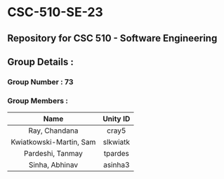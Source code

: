 # CSC-510-SE-23

## Repository for CSC 510 - Software Engineering

## Group Details : 

### Group Number : 73

### Group Members :

|          Name           | Unity ID |
|:-----------------------:|:--------:|
|      Ray, Chandana      |  cray5   |
| Kwiatkowski-Martin, Sam | slkwiatk |
|    Pardeshi, Tanmay     | tpardes  |
|     Sinha, Abhinav      | asinha3  |
